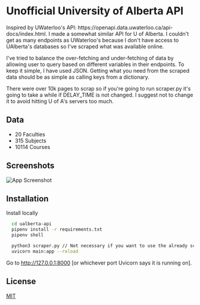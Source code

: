 # Unofficial University of Alberta API
<p>
Inspired by UWaterloo's API: https://openapi.data.uwaterloo.ca/api-docs/index.html. I made a somewhat similar API for U of Alberta. I couldn't get as many endpoints as  UWaterloo's because I don't have access to UAlberta's databases so I've scraped what was available online. 
</p>
<p>
I've tried to balance the over-fetching and under-fetching of data by allowing user to query based on different variables in their endpoints. To keep it simple, I have used JSON. Getting what you need from the scraped data should be as simple as calling keys from a dictionary.
</p>
<p>
There were over 10k pages to scrap so if you're going to run scraper.py it's going to take a while if DELAY_TIME is not changed. I suggest not to change it to avoid hitting U of A's servers too much.
</p>

## Data
- 20 Faculties
- 315 Subjects
- 10114 Courses

## Screenshots
![App Screenshot](https://via.placeholder.com/468x300?text=App+Screenshot+Here)

## Installation 

Install locally

```bash 
  cd ualberta-api
  pipenv install -r requirements.txt
  pipenv shell

  python3 scraper.py // Not necessary if you want to use the already scraped data in the data folder.
  uvicorn main:app --reload
```
Go to http://127.0.0.1:8000 [or whichever port Uvicorn says it is running on].

## License
[MIT](https://choosealicense.com/licenses/mit/)